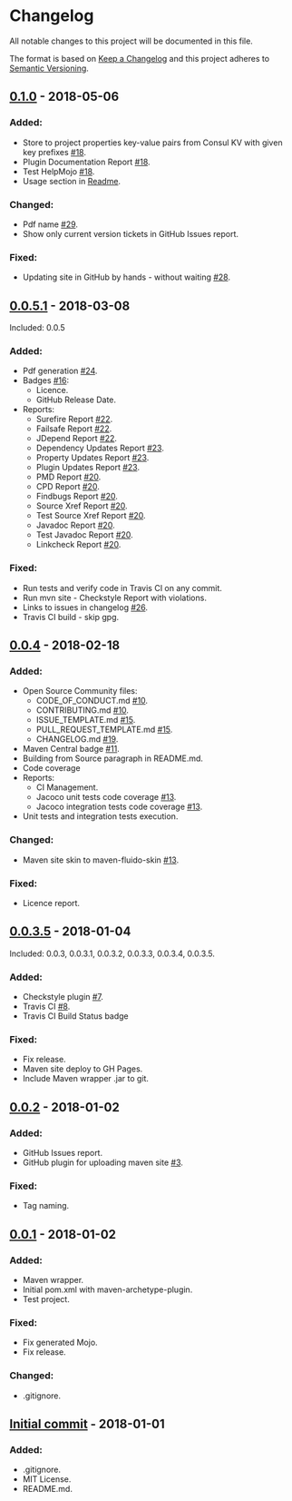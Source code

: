 # Changelog
All notable changes to this project will be documented in this file.

The format is based on [Keep a Changelog](http://keepachangelog.com/en/1.0.0/)
and this project adheres to [Semantic Versioning](http://semver.org/spec/v2.0.0.html).



## [0.1.0] - 2018-05-06
### Added:
- Store to project properties key-value pairs from Consul KV with given key prefixes [#18](https://github.com/fedyafed/consul-vault-maven-plugin/issues/18).
- Plugin Documentation Report [#18](https://github.com/fedyafed/consul-vault-maven-plugin/issues/18).
- Test HelpMojo [#18](https://github.com/fedyafed/consul-vault-maven-plugin/issues/18).
- Usage section in [Readme](README.md#usage:).

### Changed:
- Pdf name [#29](https://github.com/fedyafed/consul-vault-maven-plugin/issues/29).
- Show only current version tickets in GitHub Issues report.

### Fixed:
- Updating site in GitHub by hands - without waiting [#28](https://github.com/fedyafed/consul-vault-maven-plugin/issues/28).


## [0.0.5.1] - 2018-03-08
Included: 0.0.5
### Added:
- Pdf generation [#24](https://github.com/fedyafed/consul-vault-maven-plugin/issues/24).
- Badges [#16](https://github.com/fedyafed/consul-vault-maven-plugin/issues/16):
  - Licence.
  - GitHub Release Date.
- Reports:
  - Surefire Report [#22](https://github.com/fedyafed/consul-vault-maven-plugin/issues/22).
  - Failsafe Report [#22](https://github.com/fedyafed/consul-vault-maven-plugin/issues/22).
  - JDepend Report [#22](https://github.com/fedyafed/consul-vault-maven-plugin/issues/22).
  - Dependency Updates Report [#23](https://github.com/fedyafed/consul-vault-maven-plugin/issues/23).
  - Property Updates Report [#23](https://github.com/fedyafed/consul-vault-maven-plugin/issues/23).
  - Plugin Updates Report [#23](https://github.com/fedyafed/consul-vault-maven-plugin/issues/23).
  - PMD Report [#20](https://github.com/fedyafed/consul-vault-maven-plugin/issues/20).
  - CPD Report [#20](https://github.com/fedyafed/consul-vault-maven-plugin/issues/20).
  - Findbugs Report [#20](https://github.com/fedyafed/consul-vault-maven-plugin/issues/20).
  - Source Xref Report [#20](https://github.com/fedyafed/consul-vault-maven-plugin/issues/20).
  - Test Source Xref Report [#20](https://github.com/fedyafed/consul-vault-maven-plugin/issues/20).
  - Javadoc Report [#20](https://github.com/fedyafed/consul-vault-maven-plugin/issues/20).
  - Test Javadoc Report [#20](https://github.com/fedyafed/consul-vault-maven-plugin/issues/20).
  - Linkcheck Report [#20](https://github.com/fedyafed/consul-vault-maven-plugin/issues/20).

### Fixed:
- Run tests and verify code in Travis CI on any commit.
- Run mvn site - Checkstyle Report with violations.
- Links to issues in changelog [#26](https://github.com/fedyafed/consul-vault-maven-plugin/issues/26).
- Travis CI build - skip gpg.


## [0.0.4] - 2018-02-18
### Added:
- Open Source Community files:
  - CODE_OF_CONDUCT.md [#10](https://github.com/fedyafed/consul-vault-maven-plugin/issues/10).
  - CONTRIBUTING.md [#10](https://github.com/fedyafed/consul-vault-maven-plugin/issues/10).
  - ISSUE_TEMPLATE.md [#15](https://github.com/fedyafed/consul-vault-maven-plugin/issues/15).
  - PULL_REQUEST_TEMPLATE.md [#15](https://github.com/fedyafed/consul-vault-maven-plugin/issues/15).
  - CHANGELOG.md [#19](https://github.com/fedyafed/consul-vault-maven-plugin/issues/19).
- Maven Central badge [#11](https://github.com/fedyafed/consul-vault-maven-plugin/issues/11).
- Building from Source paragraph in README.md.
- Code coverage
- Reports:
  - CI Management.
  - Jacoco unit tests code coverage [#13](https://github.com/fedyafed/consul-vault-maven-plugin/issues/13).
  - Jacoco integration tests code coverage [#13](https://github.com/fedyafed/consul-vault-maven-plugin/issues/13).
- Unit tests and integration tests execution.

### Changed:
- Maven site skin to maven-fluido-skin [#13](https://github.com/fedyafed/consul-vault-maven-plugin/issues/13).

### Fixed:
- Licence report.


## [0.0.3.5] - 2018-01-04
Included: 0.0.3, 0.0.3.1, 0.0.3.2, 0.0.3.3, 0.0.3.4, 0.0.3.5.
### Added:
- Checkstyle plugin [#7](https://github.com/fedyafed/consul-vault-maven-plugin/issues/7).
- Travis CI [#8](https://github.com/fedyafed/consul-vault-maven-plugin/issues/8).
- Travis CI Build Status badge

### Fixed:
- Fix release.
- Maven site deploy to GH Pages.
- Include Maven wrapper .jar to git.


## [0.0.2] - 2018-01-02
### Added:
- GitHub Issues report.
- GitHub plugin for uploading maven site [#3](https://github.com/fedyafed/consul-vault-maven-plugin/issues/3).

### Fixed:
- Tag naming.


## [0.0.1] - 2018-01-02
### Added:
- Maven wrapper.
- Initial pom.xml with maven-archetype-plugin.
- Test project.

### Fixed:
- Fix generated Mojo.
- Fix release.

### Changed:
- .gitignore.


## [Initial commit] - 2018-01-01
### Added:
- .gitignore.
- MIT License.
- README.md.


[0.1.0]: https://github.com/fedyafed/consul-vault-maven-plugin/compare/0.0.5.1...0.1.0
[0.0.5.1]: https://github.com/fedyafed/consul-vault-maven-plugin/compare/0.0.4...0.0.5.1
[0.0.4]: https://github.com/fedyafed/consul-vault-maven-plugin/compare/0.0.3.5...0.0.4
[0.0.3.5]: https://github.com/fedyafed/consul-vault-maven-plugin/compare/0.0.2...0.0.3.5
[0.0.2]: https://github.com/fedyafed/consul-vault-maven-plugin/compare/consul-vault-maven-plugin-0.0.1...0.0.2
[0.0.1]: https://github.com/fedyafed/consul-vault-maven-plugin/compare/98a1287edb4e21e0ef8185484663eae1a1bf25d7...consul-vault-maven-plugin-0.0.1
[Initial commit]: https://github.com/fedyafed/consul-vault-maven-plugin/commit/98a1287edb4e21e0ef8185484663eae1a1bf25d7
